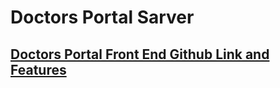 ﻿# Doctors Portal Sarver 
 ## [Doctors Portal Front End Github Link and Features](https://github.com/mohammadshaif/Doctors-Portal.git)
